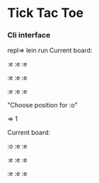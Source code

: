 # Tick Tac Toe 
### Cli interface 

repl=> lein run 
Current board:

:e :e :e

:e :e :e

:e :e :e

"Choose position for :o"


=> 1 

Current board:

:o :e :e

:e :e :e

:e :e :e